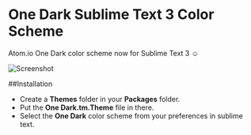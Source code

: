 # One Dark Sublime Text 3 Color Scheme

Atom.io One Dark color scheme now for Sublime Text 3 :relaxed:

![Screenshot](http://i.imgur.com/xjeBuiS.jpg  "Screenshot")

##Installation
- Create a **Themes** folder in your **Packages** folder.
- Put the **One Dark.tm.Theme** file in there.
- Select the **One Dark** color scheme from your preferences in sublime text.
